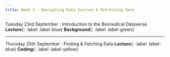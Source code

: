 ```yaml
---
title: Week 2 - Navigating Data Sources & Retreiving Data
---
```


Tuesday 23rd September
: Introduction to the Biomedical Dataverse **Lecture**{: .label .label-blue} **Background**{: .label .label-green}
<!-- : [Slides]() &#183; [Video]() -->

---

Thursday 25th September
: Finding & Fetching Data **Lecture**{: .label .label-blue} **Coding**{: .label .label-yellow}
<!-- : [Slides]() &#183; [Video]()
: [Notebook]() &#183; [Notebook]()

---
-->